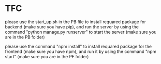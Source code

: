 # TFC
please use the start_up.sh in the PB file to install requared package for backend (make sure you have pip), and run the server by using the command "python manage.py runserver" to start the server (make sure you are in the PB folder)

please use the command "npm install" to install requared package for the frontend (make sure you have npm), and run it by using the command "npm start" (make sure you are in the PF folder)


